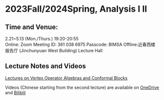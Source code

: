 # 2023Fall/2024Spring, Analysis I II



## Time and Venue:
2.21~5.13 (Mon./Thurs.) 19:20-20:55 <br>
Online: Zoom Meeting ID: 361 038 6975 Passcode: BIMSA Offline:近春西楼报告厅 (Jinchunyuan West Building) Lecture Hall

## Lecture Notes and Videos

[Lectures on Vertex Operator Algebras and Conformal Blocks](Files/2022_VOA_Lectures.pdf)

Videos (Chinese starting from the second lecture) are available on [OneDrive](https://1drv.ms/f/s!An4-WYL4ugmJg6UZHa_Mq5jDuCHx1g) and [Bilibili](https://www.bilibili.com/video/BV1fZ4y1b7hg?share_source=copy_web)

